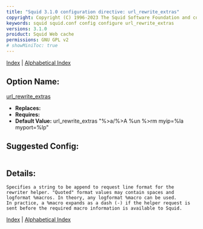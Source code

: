 ```yaml
---
title: "Squid 3.1.0 configuration directive: url_rewrite_extras"
copyright: Copyright (C) 1996-2023 The Squid Software Foundation and contributors
keywords: squid squid.conf config configure url_rewrite_extras
versions: 3.1.0
proiduct: Squid Web cache
permissions: GNU GPL v2
# showMiniToc: true
---
```

[Index](index#toc_url_rewrite_extras) | [Alphabetical Index](index_all#toc_url_rewrite_extras)

## Option Name:
[url_rewrite_extras](#url_rewrite_extras)
 * **Replaces:** 
 * **Requires:** 
 * **Default Value:** url_rewrite_extras "%&gt;a/%&gt;A %un %&gt;rm myip=%la myport=%lp"


## Suggested Config:
```plaintext

```

## Details:

	Specifies a string to be append to request line format for the
	rewriter helper. "Quoted" format values may contain spaces and
	logformat %macros. In theory, any logformat %macro can be used.
	In practice, a %macro expands as a dash (-) if the helper request is
	sent before the required macro information is available to Squid.



[Index](index#toc_url_rewrite_extras) | [Alphabetical Index](index_all#toc_url_rewrite_extras)

